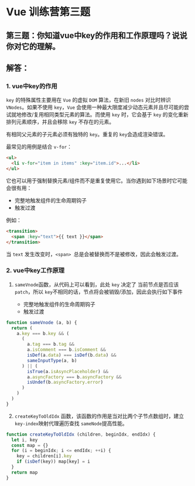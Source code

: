 # Vue 训练营第三题

## 第三题：你知道vue中key的作用和工作原理吗？说说你对它的理解。

## 解答：

### 1. vue中key的作用

`key` 的特殊属性主要用在 `Vue` 的虚拟 `DOM` 算法，在新旧 `nodes` 对比时辨识 `VNodes`。如果不使用 `key`，`Vue` 会使用一种最大限度减少动态元素并且尽可能的尝试就地修改/复用相同类型元素的算法。而使用 `key` 时，它会基于 `key` 的变化重新排列元素顺序，并且会移除 `key` 不存在的元素。

有相同父元素的子元素必须有独特的 `key`。重复的 `key`会造成渲染错误。

最常见的用例是结合 `v-for`：

```html
<ul>
  <li v-for="item in items" :key="item.id">...</li>
</ul>
```

它也可以用于强制替换元素/组件而不是重复使用它。当你遇到如下场景时它可能会很有用：

- 完整地触发组件的生命周期钩子
- 触发过渡

例如：

```html
<transition>
  <span :key="text">{{ text }}</span>
</transition>
```

当 `text` 发生改变时，`<span> `总是会被替换而不是被修改，因此会触发过渡。

### 2. vue中key工作原理

1. `sameVnode`函数，从代码上可以看到，此处 `key` 决定了 当前节点是否应该 `patch`，所以 `key`不相同的话，节点将会被销毁/添加，因此会执行如下事件

   - 完整地触发组件的生命周期钩子
   - 触发过渡

```js
function sameVnode (a, b) {
  return (
    a.key === b.key && (
      (
        a.tag === b.tag &&
        a.isComment === b.isComment &&
        isDef(a.data) === isDef(b.data) &&
        sameInputType(a, b)
      ) || (
        isTrue(a.isAsyncPlaceholder) &&
        a.asyncFactory === b.asyncFactory &&
        isUndef(b.asyncFactory.error)
      )
    )
  )
}
```


2. `createKeyToOldIdx` 函数，该函数的作用是当对比两个子节点数组时，建立 `key-index`映射代理遍历查找 `sameNode`提高性能。

```js
function createKeyToOldIdx (children, beginIdx, endIdx) {
  let i, key
  const map = {}
  for (i = beginIdx; i <= endIdx; ++i) {
    key = children[i].key
    if (isDef(key)) map[key] = i
  }
  return map
}
```
